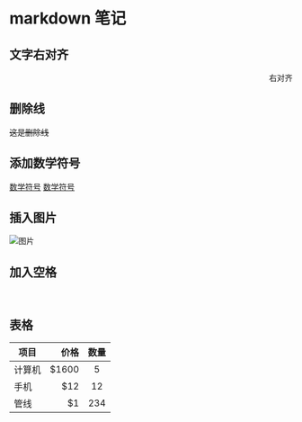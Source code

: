 ﻿# markdown 笔记

## 文字右对齐

<p align="right">右对齐</p>

## 删除线
~~这是删除线~~
## 添加数学符号
[数学符号](http://jzqt.github.io/2015/06/30/Markdown%E4%B8%AD%E5%86%99%E6%95%B0%E5%AD%A6%E5%85%AC%E5%BC%8F/)
[数学符号](http://mohu.org/info/symbols/symbols.htm)

## 插入图片
![图片](图片链接)

## 加入空格
&ensp;

## 表格

| 项目        | 价格   |  数量  |
| --------   | -----:  | :----:  |
| 计算机     | \$1600 |   5     |
| 手机        |   \$12   |   12   |
| 管线        |    \$1    |  234  | 


